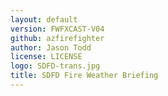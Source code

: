 ```yaml
---
layout: default
version: FWFXCAST-V04
github: azfirefighter
author: Jason Todd
license: LICENSE
logo: SDFD-trans.jpg
title: SDFD Fire Weather Briefing
---
```

